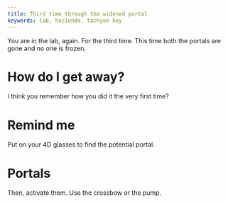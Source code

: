 ```yaml
---
title: Third time through the widened portal
keywords: lab, hacienda, tachyon key
---
```


You are in the lab, again. For the third time. This time both the portals are gone and no one is frozen.

# How do I get away?
I think you remember how you did it the very first time?

# Remind me
Put on your 4D glasses to find the potential portal.

# Portals
Then, activate them. Use the crossbow or the pump.
